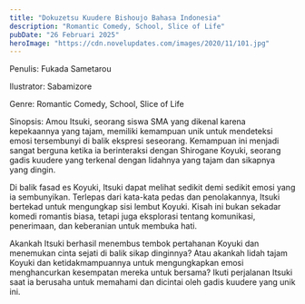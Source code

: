 ```yaml
---
title: "Dokuzetsu Kuudere Bishoujo Bahasa Indonesia"
description: "Romantic Comedy, School, Slice of Life"
pubDate: "26 Februari 2025"
heroImage: "https://cdn.novelupdates.com/images/2020/11/101.jpg"
---
```


Penulis: Fukada Sametarou

Ilustrator: Sabamizore

Genre: Romantic Comedy, School, Slice of Life

Sinopsis: Amou Itsuki, seorang siswa SMA yang dikenal karena kepekaannya yang tajam, memiliki kemampuan unik untuk mendeteksi emosi tersembunyi di balik ekspresi seseorang. Kemampuan ini menjadi sangat berguna ketika ia berinteraksi dengan Shirogane Koyuki, seorang gadis kuudere yang terkenal dengan lidahnya yang tajam dan sikapnya yang dingin.

Di balik fasad es Koyuki, Itsuki dapat melihat sedikit demi sedikit emosi yang ia sembunyikan. Terlepas dari kata-kata pedas dan penolakannya, Itsuki bertekad untuk mengungkap sisi lembut Koyuki. Kisah ini bukan sekadar komedi romantis biasa, tetapi juga eksplorasi tentang komunikasi, penerimaan, dan keberanian untuk membuka hati.

Akankah Itsuki berhasil menembus tembok pertahanan Koyuki dan menemukan cinta sejati di balik sikap dinginnya? Atau akankah lidah tajam Koyuki dan ketidakmampuannya untuk mengungkapkan emosi menghancurkan kesempatan mereka untuk bersama? Ikuti perjalanan Itsuki saat ia berusaha untuk memahami dan dicintai oleh gadis kuudere yang unik ini.
